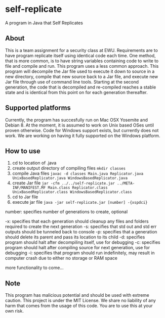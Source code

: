 # self-replicate
A program in Java that Self Replicates

## About

This is a team assignment for a security class at EWU. Requirements are to have program replicate itself using identical code each time. One method, that is more common, is to have string variables containing code to write to file and compile and run. This program uses a less common approach. This program will decompile the Jar file used to execute it down to source in a new directory, compile that new source back to a Jar file, and execute new Jar file through use of command line tools. Starting at the second generation, the code that is decompiled and re-compiled reaches a stable state and is identical from this point on for each generation thereafter.

## Supported platforms

Currently, the program has succesfully run on Mac OSX Yosemite and Debian 8. At the moment, it is assumed to work on Unix based OSes until proven otherwise. Code for Windows support exists, but currently does not work. We are working on having it fully supported on the Windows platform.

## How to use

1. cd to location of .java
2. create output directory of compiling files `mkdir classes`
3. compile Java files `javac -d classes Main.java Replicator.java UnixBasedReplicator.java WindowsBasedReplicator.java`
4. create Jar file `jar -cfm ../../self-replicate.jar ../META-INF/MANIFEST.MF Main.class Replicator.class UnixBasedReplicator.class WindowsBasedReplicator.class`
5. cd to Jar file
6. execute jar file `java -jar self-replicate.jar [number] -{xspdci}`

number: specifies number of generations to create, optional

-x: specifies that each generation should cleanup any files and folders required to create the next generation
-s: specifies that std out and std err outputs should be tunneled back to console
-p: specifies that a generation should delete its parent and pass its location to its child
-d: specifies program should halt after decompiling itself, use for debugging
-c: specifies program should halt after compiling source for next generation, use for debugging
-i: specifies that program should run indefinitely, may result in computer crash due to either no storage or RAM space

more functionality to come...

## Note

This program has malicious potential and should be used with extreme caution. This project is under the MIT License. We share no liability of any harm that comes from the usage of this code. You are to use this at your own risk. 
